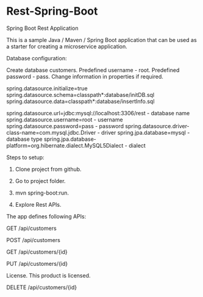 # Rest-Spring-Boot
Spring Boot Rest Application

This is a sample Java / Maven / Spring Boot application that can be used as a starter for creating 
a microservice application.

Database configuration:

Create database customers. Predefined username - root. Predefined password - pass.
Change information in properties if required.

spring.datasource.initialize=true spring.datasource.schema=classpath*:database/initDB.sql 
spring.datasource.data=classpath*:database/insertInfo.sql

spring.datasource.url=jdbc:mysql://localhost:3306/rest - database name 
spring.datasource.username=root - username spring.datasource.password=pass - password 
spring.datasource.driver-class-name=com.mysql.jdbc.Driver - driver 
spring.jpa.database=mysql - database type 
spring.jpa.database-platform=org.hibernate.dialect.MySQL5Dialect - dialect

Steps to setup:

1. Clone project from github.               

2. Go to project folder.

3. mvn spring-boot:run.

4. Explore Rest APIs.

The app defines following APIs:

GET /api/customers

POST /api/customers

GET /api/customers/{id}

PUT /api/customers/{id}

License.
This product is licensed.

DELETE /api/customers/{id}
